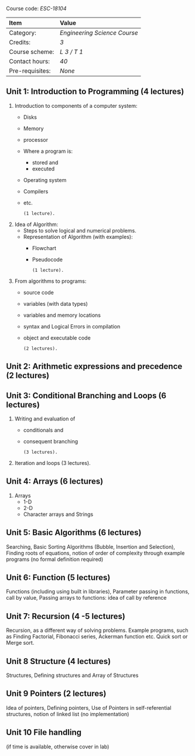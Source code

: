 Course code: _*ESC-18104*_

| Item | Value |
|:---|:---|
| Category: | _*Engineering Science Course*_ |
| Credits: | _*3*_ |
| Course scheme: | _*L 3 / T 1*_ |
| Contact hours: | _*40*_ |
| Pre-requisites: | _*None*_ |

## Unit 1: Introduction to Programming (4 lectures)

1. Introduction to components of a computer system:
    - Disks
    - Memory
    - processor
    - Where a program is:
        - stored and
        - executed
    - Operating system
    - Compilers
    - etc.

          (1 lecture).

1. Idea of Algorithm:
    - Steps to solve logical and numerical problems.
    - Representation of Algorithm (with examples):
        - Flowchart
        - Pseudocode

              (1 lecture).

1. From algorithms to programs:
    - source code
    - variables (with data types)
    - variables and memory locations
    - syntax and Logical Errors in compilation
    - object and executable code

          (2 lectures).

## Unit 2: Arithmetic expressions and precedence (2 lectures)

## Unit 3: Conditional Branching and Loops (6 lectures)

1. Writing and evaluation of 
    - conditionals and
    - consequent branching

          (3 lectures).

1. Iteration and loops (3 lectures).

## Unit 4: Arrays (6 lectures)

1. Arrays
    - 1-D
    - 2-D
    - Character arrays and Strings

## Unit 5: Basic Algorithms (6 lectures)

Searching, Basic Sorting Algorithms (Bubble, Insertion and Selection), Finding roots of
equations, notion of order of complexity through example programs (no formal definition
required)

## Unit 6: Function (5 lectures)

Functions (including using built in libraries), Parameter passing in functions, call by value,
Passing arrays to functions: idea of call by reference

## Unit 7: Recursion (4 -5 lectures)

Recursion, as a different way of solving problems. Example programs, such as Finding
Factorial, Fibonacci series, Ackerman function etc. Quick sort or Merge sort.

## Unit 8 Structure (4 lectures)

Structures, Defining structures and Array of Structures

## Unit 9 Pointers (2 lectures)

Idea of pointers, Defining pointers, Use of Pointers in self-referential structures, notion of
linked list (no implementation)

## Unit 10 File handling

(if time is available, otherwise cover in lab)
